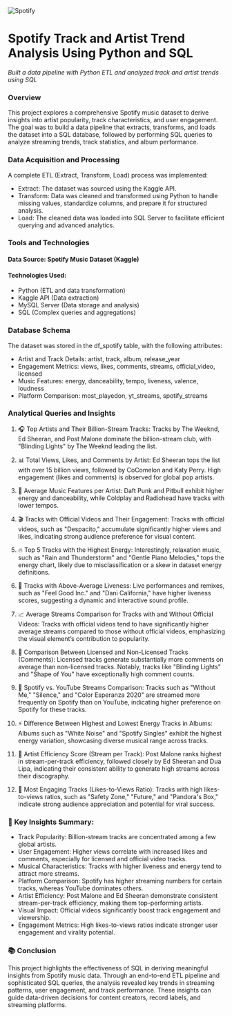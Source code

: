 ![Spotify](spotify.jpeg)

# Spotify Track and Artist Trend Analysis Using Python and SQL
*Built a data pipeline with Python ETL and analyzed track and artist trends using SQL*

### Overview
This project explores a comprehensive Spotify music dataset to derive insights into artist popularity, track characteristics, and user engagement. The goal was to build a data pipeline that extracts, transforms, and loads the dataset into a SQL database, followed by performing SQL queries to analyze streaming trends, track statistics, and album performance.

### Data Acquisition and Processing
A complete ETL (Extract, Transform, Load) process was implemented:

- Extract: The dataset was sourced using the Kaggle API.
- Transform: Data was cleaned and transformed using Python to handle missing values, standardize columns, and prepare it for structured analysis.
- Load: The cleaned data was loaded into SQL Server to facilitate efficient querying and advanced analytics.


### Tools and Technologies

#### Data Source: Spotify Music Dataset (Kaggle)

#### Technologies Used:
- Python (ETL and data transformation)
- Kaggle API (Data extraction)
- MySQL Server (Data storage and analysis)
- SQL (Complex queries and aggregations)

### Database Schema
The dataset was stored in the df_spotify table, with the following attributes:

- Artist and Track Details: artist, track, album, release_year
- Engagement Metrics: views, likes, comments, streams, official_video, licensed
- Music Features: energy, danceability, tempo, liveness, valence, loudness
- Platform Comparison: most_playedon, yt_streams, spotify_streams

### Analytical Queries and Insights
1. 🎧 Top Artists and Their Billion-Stream Tracks:
Tracks by The Weeknd, Ed Sheeran, and Post Malone dominate the billion-stream club, with "Blinding Lights" by The Weeknd leading the list.

2. 📊 Total Views, Likes, and Comments by Artist:
Ed Sheeran tops the list with over 15 billion views, followed by CoComelon and Katy Perry. High engagement (likes and comments) is observed for global pop artists.

3. 🎼 Average Music Features per Artist: 
Daft Punk and Pitbull exhibit higher energy and danceability, while Coldplay and Radiohead have tracks with lower tempos.

4. 🎬 Tracks with Official Videos and Their Engagement: 
Tracks with official videos, such as "Despacito," accumulate significantly higher views and likes, indicating strong audience preference for visual content.

5. 🔥 Top 5 Tracks with the Highest Energy: 
Interestingly, relaxation music, such as "Rain and Thunderstorm" and "Gentle Piano Melodies," tops the energy chart, likely due to misclassification or a skew in dataset energy definitions.

6. 🎤 Tracks with Above-Average Liveness: 
Live performances and remixes, such as "Feel Good Inc." and "Dani California," have higher liveness scores, suggesting a dynamic and interactive sound profile.

7. 📈 Average Streams Comparison for Tracks with and Without Official Videos: 
Tracks with official videos tend to have significantly higher average streams compared to those without official videos, emphasizing the visual element’s contribution to popularity.

8. 💬 Comparison Between Licensed and Non-Licensed Tracks (Comments): 
Licensed tracks generate substantially more comments on average than non-licensed tracks. Notably, tracks like "Blinding Lights" and "Shape of You" have exceptionally high comment counts.

9. 🎥 Spotify vs. YouTube Streams Comparison: 
Tracks such as "Without Me," "Silence," and "Color Esperanza 2020" are streamed more frequently on Spotify than on YouTube, indicating higher preference on Spotify for these tracks.

10. ⚡️ Difference Between Highest and Lowest Energy Tracks in Albums: 
Albums such as "White Noise" and "Spotify Singles" exhibit the highest energy variation, showcasing diverse musical range across tracks.

11. 🎹 Artist Efficiency Score (Stream per Track): 
Post Malone ranks highest in stream-per-track efficiency, followed closely by Ed Sheeran and Dua Lipa, indicating their consistent ability to generate high streams across their discography.

12. 🎵 Most Engaging Tracks (Likes-to-Views Ratio): 
Tracks with high likes-to-views ratios, such as "Safety Zone," "Future," and "Pandora's Box," indicate strong audience appreciation and potential for viral success.

### 🎯 Key Insights Summary: 
- Track Popularity: Billion-stream tracks are concentrated among a few global artists.
- User Engagement: Higher views correlate with increased likes and comments, especially for licensed and official video tracks.
- Musical Characteristics: Tracks with higher liveness and energy tend to attract more streams.
- Platform Comparison: Spotify has higher streaming numbers for certain tracks, whereas YouTube dominates others.
- Artist Efficiency: Post Malone and Ed Sheeran demonstrate consistent stream-per-track efficiency, making them top-performing artists.
- Visual Impact: Official videos significantly boost track engagement and viewership.
- Engagement Metrics: High likes-to-views ratios indicate stronger user engagement and virality potential.

### 📚 Conclusion
This project highlights the effectiveness of SQL in deriving meaningful insights from Spotify music data. Through an end-to-end ETL pipeline and sophisticated SQL queries, the analysis revealed key trends in streaming patterns, user engagement, and track performance. These insights can guide data-driven decisions for content creators, record labels, and streaming platforms.